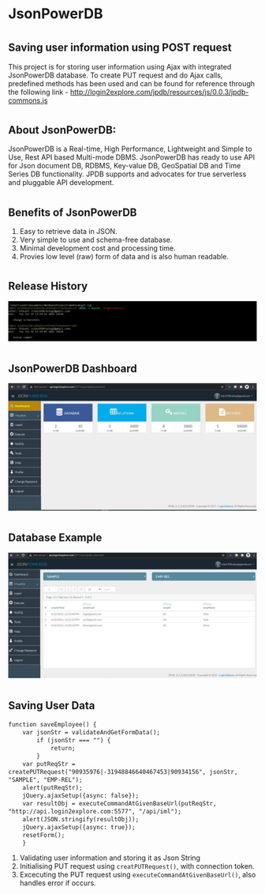 # JsonPowerDB
#
#
## Saving user information using POST request
This project is for storing user information using Ajax with integrated JsonPowerDB database.
To create PUT request and do Ajax calls, predefined methods has been used and can be found for reference through the following link - 
http://login2explore.com/jpdb/resources/js/0.0.3/jpdb-commons.js
#
## About JsonPowerDB:
JsonPowerDB is a Real-time, High Performance, Lightweight and Simple to Use, Rest API based Multi-mode DBMS. JsonPowerDB has ready to use API for Json document DB, RDBMS, Key-value DB, GeoSpatial DB and Time Series DB functionality. JPDB supports and advocates for true serverless and pluggable API development.
#
## Benefits of JsonPowerDB
1. Easy to retrieve data in JSON.
2. Very simple to use and schema-free database.
3. Minimal development cost and processing time.
4. Provies low level (raw) form of data and is also human readable.
#
## Release History
![alt text](https://github.com/Ackermann99/ajax-form-jpdb/blob/master/screenshots/log-history.jpeg?raw=true)
#
## JsonPowerDB Dashboard
![alt text](https://github.com/Ackermann99/ajax-form-jpdb/blob/master/screenshots/dashboard.jpeg?raw=t)
#
## Database Example
![alt text](https://github.com/Ackermann99/ajax-form-jpdb/blob/master/screenshots/example-database.jpeg?raw=t)

#
## Saving User Data
```
function saveEmployee() {
    var jsonStr = validateAndGetFormData();
        if (jsonStr === "") {
            return;
        }
    var putReqStr = createPUTRequest("90935976|-31948846640467453|90934156", jsonStr, "SAMPLE", "EMP-REL");
    alert(putReqStr);
    jQuery.ajaxSetup({async: false});
    var resultObj = executeCommandAtGivenBaseUrl(putReqStr, "http://api.login2explore.com:5577", "/api/iml");
    alert(JSON.stringify(resultObj));
    jQuery.ajaxSetup({async: true});
    resetForm();
    }
```

1. Validating user information and storing it as Json String
2. Initialising PUT request using `creatPUTRequest()`, with connection token.
3. Excecuting the PUT request using `executeCommandAtGivenBaseUrl()`, also handles error if occurs.
